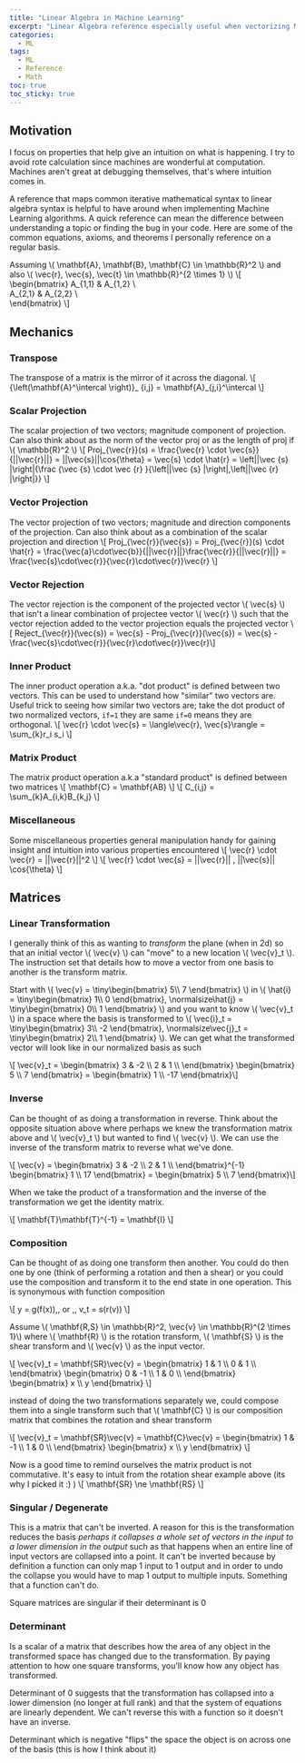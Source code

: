```yaml
---
title: "Linear Algebra in Machine Learning" 
excerpt: "Linear Algebra reference especially useful when vectorizing Machine Learning operations and understanding intuition for algorithms"
categories:
  - ML
tags:
  - ML
  - Reference
  - Math
toc: true
toc_sticky: true
---
```

<script id="MathJax-script" async src="https://cdn.mathjax.org/mathjax/latest/MathJax.js?config=TeX-MML-AM_CHTML"></script>
<script async src="https://unpkg.com/mermaid@8.6.4/dist/mermaid.min.js"></script>

## Motivation
I focus on properties that help give an intuition on what is happening. I try to avoid rote calculation since machines are wonderful at computation. Machines aren't great at debugging themselves, that's where intuition comes in.

A reference that maps common iterative mathematical syntax to linear algebra syntax is helpful to have around when implementing Machine Learning algorithms. A quick reference can mean the difference between understanding a topic or finding the bug in your code. Here are some of the common equations, axioms, and theorems I personally reference on a regular basis. 

Assuming \\( \mathbf{A}, \mathbf{B}, \mathbf{C} \in \mathbb{R}^2 \\) and also \\( \vec{r}, \vec{s}, \vec{t} \in \mathbb{R}^{2 \times 1} \\)
\\[
    \begin{bmatrix}
    A_{1,1} & A_{1,2} \\\
    A_{2,1} & A_{2,2} \\\
    \end{bmatrix}
\\]

## Mechanics

### Transpose
The transpose of a matrix is the mirror of it across the diagonal.
\\[ {\left(\mathbf{A}^\intercal \right)}_ {i,j} = \mathbf{A}_{j,i}^\intercal  \\]

### Scalar Projection
The scalar projection of two vectors; magnitude component of projection. Can also think about as the norm of the vector proj or as the length of proj if \\( \mathbb{R}^2 \\)
\\[ Proj_{\vec{r}}(s) = \frac{\vec{r} \cdot \vec{s}}{||\vec{r}||} = ||\vec{s}||\cos{\theta} = \vec{s} \cdot \hat{r} = \left\||\vec {s} |\right\|{\frac {\vec {s} \cdot \vec {r} }{\left\||\vec {s} |\right\|\,\left\||\vec {r} |\right\|}} \\]

### Vector Projection
The vector projection of two vectors; magnitude and direction components of the projection. Can also think about as a combination of the scalar projection and direction
\\[ Proj_{\vec{r}}(\vec{s}) = Proj_{\vec{r}}(s) \cdot \hat{r} = \frac{\vec{a}\cdot\vec{b}}{||\vec{r}||}\frac{\vec{r}}{||\vec{r}||} = \frac{\vec{s}\cdot\vec{r}}{\vec{r}\cdot\vec{r}}\vec{r} \\]

### Vector Rejection
The vector rejection is the component of the projected vector \\( \vec{s} \\) that isn't a linear combination of projectee vector \\( \vec{r} \\) such that the vector rejection added to the vector projection equals the projected vector 
\\[ Reject_{\vec{r}}(\vec{s}) =  \vec{s} - Proj_{\vec{r}}(\vec{s}) = \vec{s} - \frac{\vec{s}\cdot\vec{r}}{\vec{r}\cdot\vec{r}}\vec{r}\\]

### Inner Product
The inner product operation a.k.a. "dot product" is defined between two vectors. This can be used to understand how "similar" two vectors are. Useful trick to seeing how similar two vectors are; take the dot product of two normalized vectors, `if=1` they are same `if=0` means they are orthogonal.
\\[ \vec{r} \cdot \vec{s} = \langle\vec{r}, \vec{s}\rangle = \sum_{k}r_i s_i \\]

### Matrix Product
The matrix product operation a.k.a "standard product" is defined between two matrices
\\[ \mathbf{C} = \mathbf{AB} \\]
\\[ C_{i,j} = \sum_{k}A_{i,k}B_{k,j} \\]

### Miscellaneous
Some miscellaneous properties general manipulation handy for gaining insight and intuition into various properties encountered
\\[ \vec{r} \cdot \vec{r} = ||\vec{r}||^2 \\]
\\[ \vec{r} \cdot \vec{s} = ||\vec{r}|| \, ||\vec{s}|| \cos{\theta} \\]


## Matrices
### Linear Transformation
I generally think of this as wanting to *transform* the plane (when in 2d) so that an initial vector \\( \vec{v} \\) can "move" to a new location \\( \vec{v}_t \\). The instruction set that details how to move a vector from one basis to another is the transform matrix.

Start with \\( \vec{v} = \tiny\begin{bmatrix} 5\\\ 7 \end{bmatrix} \\) in \\( \hat{i} = \tiny\begin{bmatrix} 1\\\ 0 \end{bmatrix}, \normalsize\hat{j} = \tiny\begin{bmatrix} 0\\\ 1 \end{bmatrix}  \\) and you want to know \\( \vec{v}_t \\) in a space where the basis is transformed to \\( \vec{i}_t = \tiny\begin{bmatrix} 3\\\ -2 \end{bmatrix}, \normalsize\vec{j}_t = \tiny\begin{bmatrix} 2\\\ 1 \end{bmatrix} \\). We can get what the transformed vector will look like in our normalized basis as such

\\[ \vec{v}_t = \begin{bmatrix} 3 & -2 \\\ 2 & 1 \\\ \end{bmatrix} \begin{bmatrix} 5 \\\ 7 \end{bmatrix} = \begin{bmatrix} 1 \\\ -17 \end{bmatrix}\\]

### Inverse
Can be thought of as doing a transformation in reverse. Think about the opposite situation above where perhaps we knew the transformation matrix above and \\( \vec{v}_t \\) but wanted to find \\( \vec{v} \\). We can use the inverse of the transform matrix to reverse what we've done.

\\[ \vec{v} = \begin{bmatrix} 3 & -2 \\\ 2 & 1 \\\ \end{bmatrix}^{-1} \begin{bmatrix} 1 \\\ 17 \end{bmatrix} = \begin{bmatrix} 5 \\\ 7 \end{bmatrix}\\]

When we take the product of a transformation and the inverse of the transformation we get the identity matrix.

\\[ \mathbf{T}\mathbf{T}^{-1} = \mathbf{I} \\]

### Composition
Can be thought of as doing one transform then another. You could do then one by one (think of performing a rotation and then a shear) or you could use the composition and transform it to the end state in one operation. This is synonymous with function composition

\\[ y = g(f(x))\,\, or \,\, v_t = s(r(v)) \\]

Assume \\( \mathbf{R,S} \in \mathbb{R}^2, \vec{v} \in \mathbb{R}^{2 \times 1}\\) where \\( \mathbf{R} \\) is the rotation transform, \\( \mathbf{S} \\) is the shear transform and \\( \vec{v} \\) as the input vector.

\\[ \vec{v}_t = \mathbf{SR}\vec{v} = \begin{bmatrix} 1 & 1 \\\ 0 & 1 \\\ \end{bmatrix} \begin{bmatrix} 0 & -1 \\\ 1 & 0 \\\ \end{bmatrix} \begin{bmatrix} x \\\ y \end{bmatrix} \\]

instead of doing the two transformations separately we, could compose them into a single transform such that \\( \mathbf{C} \\) is our composition matrix that combines the rotation and shear transform

\\[ \vec{v}_t = \mathbf{SR}\vec{v} = \mathbf{C}\vec{v} = \begin{bmatrix} 1 & -1 \\\ 1 & 0 \\\ \end{bmatrix} \begin{bmatrix} x \\\ y \end{bmatrix} \\]

Now is a good time to remind ourselves the matrix product is not commutative. It's easy to intuit from the rotation shear example above (its why I picked it :) )
\\[ \mathbf{SR} \ne \mathbf{RS} \\]

### Singular / Degenerate
This is a matrix that can't be inverted. A reason for this is the transformation reduces the basis *perhaps it collapses a whole set of vectors in the input to a lower dimension in the output* such as that happens when an entire line of input vectors are collapsed into a point. It can't be inverted because by definition a function can only map 1 input to 1 output and in order to undo the collapse you would have to map 1 output to multiple inputs. Something that a function can't do.

Square matrices are singular if their determinant is 0

### Determinant
Is a scalar of a matrix that describes how the area of any object in the transformed space has changed due to the transformation. By paying attention to how one square transforms, you'll know how any object has transformed.

Determinant of 0 suggests that the transformation has collapsed into a lower dimension (no longer at full rank) and that the system of equations are linearly dependent. We can't reverse this with a function so it doesn't have an inverse.

Determinant which is negative "flips" the space the object is on across one of the basis (this is how I think about it)